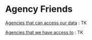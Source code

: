 # Agency Friends

[Agencies that can access our data]()
: TK

[Agencies that we have access to]()
: TK
